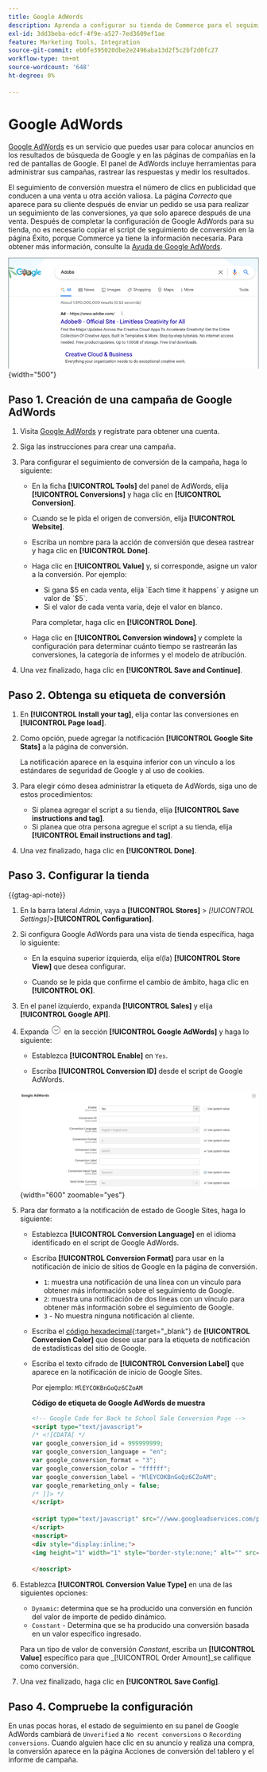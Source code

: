 ```yaml
---
title: Google AdWords
description: Aprenda a configurar su tienda de Commerce para el seguimiento de conversión de Google AdWords a fin de medir los clics en anuncios que generan una venta u otra acción valiosa.
exl-id: 3dd3beba-edcf-4f9e-a527-7ed3609ef1ae
feature: Marketing Tools, Integration
source-git-commit: eb0fe395020dbe2e2496aba13d2f5c2bf2d0fc27
workflow-type: tm+mt
source-wordcount: '648'
ht-degree: 0%

---
```


# Google AdWords

[Google AdWords][1] es un servicio que puedes usar para colocar anuncios en los resultados de búsqueda de Google y en las páginas de compañías en la red de pantallas de Google. El panel de AdWords incluye herramientas para administrar sus campañas, rastrear las respuestas y medir los resultados.

El seguimiento de conversión muestra el número de clics en publicidad que conducen a una venta u otra acción valiosa. La página _Correcto_ que aparece para su cliente después de enviar un pedido se usa para realizar un seguimiento de las conversiones, ya que solo aparece después de una venta. Después de completar la configuración de Google AdWords para su tienda, no es necesario copiar el script de seguimiento de conversión en la página Éxito, porque Commerce ya tiene la información necesaria. Para obtener más información, consulte la [Ayuda de Google AdWords][2].

![Anuncio de Adobe en los resultados de búsqueda de Google](./assets/google-adwords-adobe-ad.png){width="500"}

## Paso 1. Creación de una campaña de Google AdWords

1. Visita [Google AdWords][3] y regístrate para obtener una cuenta.

1. Siga las instrucciones para crear una campaña.

1. Para configurar el seguimiento de conversión de la campaña, haga lo siguiente:

   - En la ficha **[!UICONTROL Tools]** del panel de AdWords, elija **[!UICONTROL Conversions]** y haga clic en **[!UICONTROL Conversion]**.

   - Cuando se le pida el origen de conversión, elija **[!UICONTROL Website]**.

   - Escriba un nombre para la acción de conversión que desea rastrear y haga clic en **[!UICONTROL Done]**.

   - Haga clic en **[!UICONTROL Value]** y, si corresponde, asigne un valor a la conversión. Por ejemplo:

      - Si gana $5 en cada venta, elija `Each time it happens` y asigne un valor de `$5`.
      - Si el valor de cada venta varía, deje el valor en blanco.

     Para completar, haga clic en **[!UICONTROL Done]**.

   - Haga clic en **[!UICONTROL Conversion windows]** y complete la configuración para determinar cuánto tiempo se rastrearán las conversiones, la categoría de informes y el modelo de atribución.

1. Una vez finalizado, haga clic en **[!UICONTROL Save and Continue]**.

## Paso 2. Obtenga su etiqueta de conversión

1. En **[!UICONTROL Install your tag]**, elija contar las conversiones en **[!UICONTROL Page load]**.

1. Como opción, puede agregar la notificación **[!UICONTROL Google Site Stats]** a la página de conversión.

   La notificación aparece en la esquina inferior con un vínculo a los estándares de seguridad de Google y al uso de cookies.

1. Para elegir cómo desea administrar la etiqueta de AdWords, siga uno de estos procedimientos:

   - Si planea agregar el script a su tienda, elija **[!UICONTROL Save instructions and tag]**.
   - Si planea que otra persona agregue el script a su tienda, elija **[!UICONTROL Email instructions and tag]**.

1. Una vez finalizado, haga clic en **[!UICONTROL Done]**.

## Paso 3. Configurar la tienda

{{gtag-api-note}}

1. En la barra lateral _Admin_, vaya a **[!UICONTROL Stores]** > _[!UICONTROL Settings]_>**[!UICONTROL Configuration]**.

1. Si configura Google AdWords para una vista de tienda específica, haga lo siguiente:

   - En la esquina superior izquierda, elija el(la) **[!UICONTROL Store View]** que desea configurar.

   - Cuando se le pida que confirme el cambio de ámbito, haga clic en **[!UICONTROL OK]**.

1. En el panel izquierdo, expanda **[!UICONTROL Sales]** y elija **[!UICONTROL Google API]**.

1. Expanda ![Selector de expansión](../assets/icon-display-expand.png) en la sección **[!UICONTROL Google AdWords]** y haga lo siguiente:

   - Establezca **[!UICONTROL Enable]** en `Yes`.

   - Escriba **[!UICONTROL Conversion ID]** desde el script de Google AdWords.

   ![Configuración de ventas - API de Google Ads](../configuration-reference/sales/assets/google-api-google-adwords.png){width="600" zoomable="yes"}

1. Para dar formato a la notificación de estado de Google Sites, haga lo siguiente:

   - Establezca **[!UICONTROL Conversion Language]** en el idioma identificado en el script de Google AdWords.

   - Escriba **[!UICONTROL Conversion Format]** para usar en la notificación de inicio de sitios de Google en la página de conversión.

      - `1`: muestra una notificación de una línea con un vínculo para obtener más información sobre el seguimiento de Google.
      - `2`: muestra una notificación de dos líneas con un vínculo para obtener más información sobre el seguimiento de Google.
      - `3` - No muestra ninguna notificación al cliente.

   - Escriba el [código hexadecimal][4]{:target=&quot;_blank&quot;} de **[!UICONTROL Conversion Color]** que desee usar para la etiqueta de notificación de estadísticas del sitio de Google.

   - Escriba el texto cifrado de **[!UICONTROL Conversion Label]** que aparece en la notificación de inicio de Google Sites.

     Por ejemplo: `MlEYCOKBnGoQz6CZoAM`

     **Código de etiqueta de Google AdWords de muestra**

     ```html
     <!-- Google Code for Back to School Sale Conversion Page -->
     <script type="text/javascript">
     /* <![CDATA[ */
     var google_conversion_id = 999999999;
     var google_conversion_language = "en";
     var google_conversion_format = "3";
     var google_conversion_color = "ffffff";
     var google_conversion_label = "MlEYCOKBnGoQz6CZoAM";
     var google_remarketing_only = false;
     /* ]]> */
     </script>
     
     <script type="text/javascript" src="//www.googleadservices.com/pagead/conversion.js">
     </script>
     <noscript>
     <div style="display:inline;">
     <img height="1" width="1" style="border-style:none;" alt="" src="//www.googleadservices.com/pagead/conversion/872829007/?label=MlEYCOKBnGoQz6CZoAM&amp;guid=ON&amp;script=0"/>
     
     </noscript>
     ```

1. Establezca **[!UICONTROL Conversion Value Type]** en una de las siguientes opciones:

   - `Dynamic`: determina que se ha producido una conversión en función del valor de importe de pedido dinámico.
   - `Constant` - Determina que se ha producido una conversión basada en un valor específico ingresado.

   Para un tipo de valor de conversión _Constant_, escriba un **[!UICONTROL Value]** específico para que _[!UICONTROL Order Amount]_se califique como conversión.

1. Una vez finalizado, haga clic en **[!UICONTROL Save Config]**.

## Paso 4. Compruebe la configuración

En unas pocas horas, el estado de seguimiento en su panel de Google AdWords cambiará de `Unverified` a `No recent conversions` o `Recording conversions`. Cuando alguien hace clic en su anuncio y realiza una compra, la conversión aparece en la página Acciones de conversión del tablero y el informe de campaña.

[1]: https://www.google.com/adwords/
[2]: https://support.google.com/adwords/answer/6095821
[3]: https://ads.google.com/
[4]: https://www.w3schools.com/colors/colors_picker.asp
